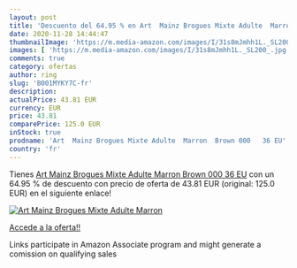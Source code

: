 ```yaml
---
layout: post
title: 'Descuento del 64.95 % en Art  Mainz Brogues Mixte Adulte  Marron '
date: 2020-11-28 14:44:47
thumbnailImage: 'https://m.media-amazon.com/images/I/31s8mJmhh1L._SL200_.jpg'
images: [ 'https://m.media-amazon.com/images/I/31s8mJmhh1L._SL200_.jpg' ]
comments: true
category: ofertas
author: ring
slug: 'B001MYKY7C-fr'
description:
actualPrice: 43.81 EUR
currency: EUR
price: 43.81
comparePrice: 125.0 EUR
inStock: true
prodname: 'Art  Mainz Brogues Mixte Adulte  Marron  Brown 000   36 EU'
country: 'fr'
---
```


Tienes [Art  Mainz Brogues Mixte Adulte  Marron  Brown 000   36 EU](https://www.amazon.fr/dp/B001MYKY7C/?tag=tolees0d-21) con un 64.95 % de descuento con precio de oferta de 43.81 EUR (original: 125.0 EUR) en el siguiente enlace!

[![Art  Mainz Brogues Mixte Adulte  Marron ](https://m.media-amazon.com/images/I/31s8mJmhh1L._SL200_.jpg)](https://www.amazon.fr/dp/B001MYKY7C/?tag=tolees0d-21)

[Accede a la oferta!!](https://www.amazon.fr/dp/B001MYKY7C/?tag=tolees0d-21)

Links participate in Amazon Associate program and might generate a comission on qualifying sales


